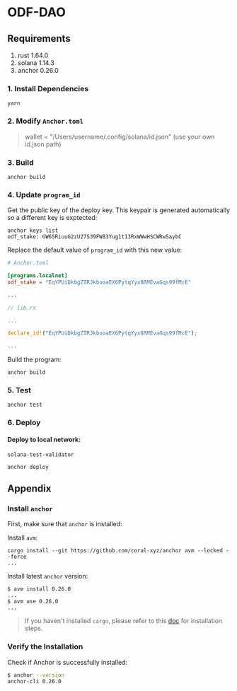 # ODF-DAO

## Requirements

1. rust 1.64.0
2. solana 1.14.3
3. anchor 0.26.0

### 1. Install Dependencies

```bash=
yarn
```

### 2. Modify `Anchor.toml`

> wallet = "/Users/username/.config/solana/id.json" (use your own id.json path)

### 3. Build

```bash=
anchor build
```

### 4. Update `program_id`

Get the public key of the deploy key. This keypair is generated automatically so a different key is exptected:

```bash=
anchor keys list
odf_stake: GW65RiuuG2zU27S39FW83Yug1t13RxWWwHSCWRwSaybC
```

Replace the default value of `program_id` with this new value:

```toml
# Anchor.toml

[programs.localnet]
odf_stake = "EqYPUiDkbgZTRJkbuoaEX6PytqYyx8RMEvaGqs99fMcE"

...
```

```rust
// lib.rs

...

declare_id!("EqYPUiDkbgZTRJkbuoaEX6PytqYyx8RMEvaGqs99fMcE");

...
```

Build the program:

```bash=
anchor build
```

### 5. Test

```bash=
anchor test
```

### 6. Deploy

#### Deploy to local network:

```bash=
solana-test-validator

anchor deploy

```

## Appendix

### Install `anchor`

First, make sure that `anchor` is installed:

Install `avm`:

```bash=
cargo install --git https://github.com/coral-xyz/anchor avm --locked --force
...
```

Install latest `anchor` version:

```bash=
$ avm install 0.26.0
...
$ avm use 0.26.0
...
```

> If you haven't installed `cargo`, please refer to this [doc](https://book.solmeet.dev/notes/solana-starter-kit#install-rust-and-solana-cli) for installation steps.

### Verify the Installation

Check if Anchor is successfully installed:

```bash
$ anchor --version
anchor-cli 0.26.0
```

